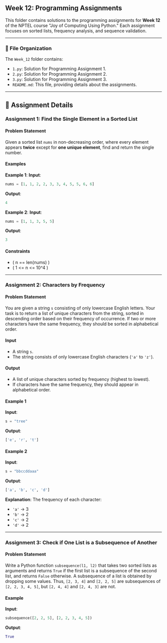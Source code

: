 

## Week 12: Programming Assignments

This folder contains solutions to the programming assignments for **Week 12** of the NPTEL course "Joy of Computing Using Python." Each assignment focuses on sorted lists, frequency analysis, and sequence validation.

---

### 📂 File Organization

The `Week_12` folder contains:
- `1.py`: Solution for Programming Assignment 1.
- `2.py`: Solution for Programming Assignment 2.
- `3.py`: Solution for Programming Assignment 3.
- `README.md`: This file, providing details about the assignments.

---

## 📝 Assignment Details

### Assignment 1: Find the Single Element in a Sorted List

#### Problem Statement
Given a sorted list `nums` in non-decreasing order, where every element appears **twice** except for **one unique element**, find and return the single number.

#### Examples
**Example 1**:
**Input**:
```python
nums = [1, 1, 2, 2, 3, 3, 4, 5, 5, 6, 6]
```

**Output**:
```python
4
```

**Example 2**:
**Input**:
```python
nums = [1, 1, 3, 5, 5]
```

**Output**:
```python
3
```

#### Constraints
- \( n == len(nums) \)
- \( 1 <= n <= 10^4 \)

---

### Assignment 2: Characters by Frequency

#### Problem Statement
You are given a string `s` consisting of only lowercase English letters. Your task is to return a list of unique characters from the string, sorted in descending order based on their frequency of occurrence. If two or more characters have the same frequency, they should be sorted in alphabetical order.

#### Input
- A string `s`.
- The string consists of only lowercase English characters (`'a'` to `'z'`).

#### Output
- A list of unique characters sorted by frequency (highest to lowest).
- If characters have the same frequency, they should appear in alphabetical order.

#### Example 1
**Input**:
```python
s = "tree"
```

**Output**:
```python
['e', 'r', 't']
```

#### Example 2
**Input**:
```python
s = "bbccddaaa"
```

**Output**:
```python
['a', 'b', 'c', 'd']
```

**Explanation**: The frequency of each character:
- `'a'` → 3
- `'b'` → 2
- `'c'` → 2
- `'d'` → 2

---

### Assignment 3: Check if One List is a Subsequence of Another

#### Problem Statement
Write a Python function `subsequence(l1, l2)` that takes two sorted lists as arguments and returns `True` if the first list is a subsequence of the second list, and returns `False` otherwise. A subsequence of a list is obtained by dropping some values. Thus, `[2, 3, 4]` and `[2, 2, 5]` are subsequences of `[2, 2, 3, 4, 5]`, but `[2, 4, 4]` and `[2, 4, 3]` are not.

#### Example
**Input**:
```python
subsequence([2, 2, 5], [2, 2, 3, 4, 5])
```

**Output**:
```python
True
```
